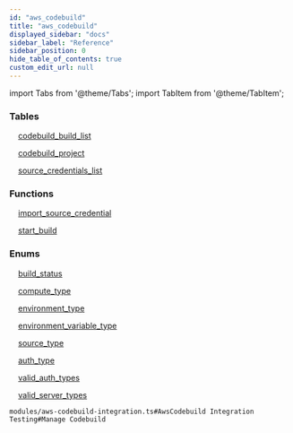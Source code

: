 ```yaml
---
id: "aws_codebuild"
title: "aws_codebuild"
displayed_sidebar: "docs"
sidebar_label: "Reference"
sidebar_position: 0
hide_table_of_contents: true
custom_edit_url: null
---
```


import Tabs from '@theme/Tabs';
import TabItem from '@theme/TabItem';

<Tabs>
  <TabItem value="Components" label="Components" default>

### Tables

    [codebuild_build_list](../../classes/aws_codebuild_entity_build.CodebuildBuildList)

    [codebuild_project](../../classes/aws_codebuild_entity_project.CodebuildProject)

    [source_credentials_list](../../classes/aws_codebuild_entity_source_credentials.SourceCredentialsList)

### Functions
    [import_source_credential](../../classes/aws_codebuild_rpcs_import_source_credential.ImportSourceCredentialRpc)

    [start_build](../../classes/aws_codebuild_rpcs_start_build.StartBuildRPC)

### Enums
    [build_status](../../enums/aws_codebuild_entity_build.BuildStatus)

    [compute_type](../../enums/aws_codebuild_entity_project.ComputeType)

    [environment_type](../../enums/aws_codebuild_entity_project.EnvironmentType)

    [environment_variable_type](../../enums/aws_codebuild_entity_project.EnvironmentVariableType)

    [source_type](../../enums/aws_codebuild_entity_project.SourceType)

    [auth_type](../../enums/aws_codebuild_entity_source_credentials.AuthType)

    [valid_auth_types](../../enums/aws_codebuild_rpcs_import_source_credential.ValidAuthTypes)

    [valid_server_types](../../enums/aws_codebuild_rpcs_import_source_credential.ValidServerTypes)

</TabItem>
  <TabItem value="Code examples" label="Code examples">

```testdoc
modules/aws-codebuild-integration.ts#AwsCodebuild Integration Testing#Manage Codebuild
```

</TabItem>
</Tabs>
